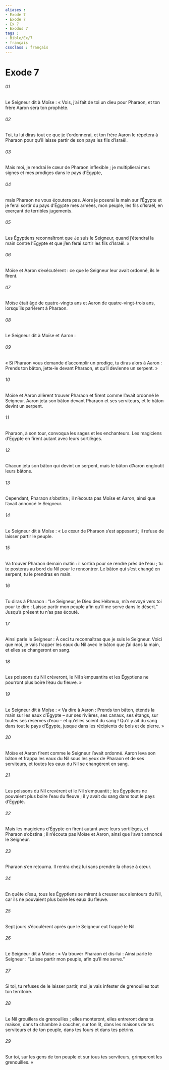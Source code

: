 ```yaml
---
aliases : 
- Exode 7
- Exode 7
- Ex 7
- Exodus 7
tags : 
- Bible/Ex/7
- français
cssclass : français
---
```


# Exode 7

###### 01
Le Seigneur dit à Moïse : « Vois, j’ai fait de toi un dieu pour Pharaon, et ton frère Aaron sera ton prophète.
###### 02
Toi, tu lui diras tout ce que je t’ordonnerai, et ton frère Aaron le répétera à Pharaon pour qu’il laisse partir de son pays les fils d’Israël.
###### 03
Mais moi, je rendrai le cœur de Pharaon inflexible ; je multiplierai mes signes et mes prodiges dans le pays d’Égypte,
###### 04
mais Pharaon ne vous écoutera pas. Alors je poserai la main sur l’Égypte et je ferai sortir du pays d’Égypte mes armées, mon peuple, les fils d’Israël, en exerçant de terribles jugements.
###### 05
Les Égyptiens reconnaîtront que Je suis le Seigneur, quand j’étendrai la main contre l’Égypte et que j’en ferai sortir les fils d’Israël. »
###### 06
Moïse et Aaron s’exécutèrent : ce que le Seigneur leur avait ordonné, ils le firent.
###### 07
Moïse était âgé de quatre-vingts ans et Aaron de quatre-vingt-trois ans, lorsqu’ils parlèrent à Pharaon.
###### 08
Le Seigneur dit à Moïse et Aaron :
###### 09
« Si Pharaon vous demande d’accomplir un prodige, tu diras alors à Aaron : Prends ton bâton, jette-le devant Pharaon, et qu’il devienne un serpent. »
###### 10
Moïse et Aaron allèrent trouver Pharaon et firent comme l’avait ordonné le Seigneur. Aaron jeta son bâton devant Pharaon et ses serviteurs, et le bâton devint un serpent.
###### 11
Pharaon, à son tour, convoqua les sages et les enchanteurs. Les magiciens d’Égypte en firent autant avec leurs sortilèges.
###### 12
Chacun jeta son bâton qui devint un serpent, mais le bâton d’Aaron engloutit leurs bâtons.
###### 13
Cependant, Pharaon s’obstina ; il n’écouta pas Moïse et Aaron, ainsi que l’avait annoncé le Seigneur.
###### 14
Le Seigneur dit à Moïse : « Le cœur de Pharaon s’est appesanti ; il refuse de laisser partir le peuple.
###### 15
Va trouver Pharaon demain matin : il sortira pour se rendre près de l’eau ; tu te posteras au bord du Nil pour le rencontrer. Le bâton qui s’est changé en serpent, tu le prendras en main.
###### 16
Tu diras à Pharaon : “Le Seigneur, le Dieu des Hébreux, m’a envoyé vers toi pour te dire : Laisse partir mon peuple afin qu’il me serve dans le désert.” Jusqu’à présent tu n’as pas écouté.
###### 17
Ainsi parle le Seigneur : À ceci tu reconnaîtras que je suis le Seigneur. Voici que moi, je vais frapper les eaux du Nil avec le bâton que j’ai dans la main, et elles se changeront en sang.
###### 18
Les poissons du Nil crèveront, le Nil s’empuantira et les Égyptiens ne pourront plus boire l’eau du fleuve. »
###### 19
Le Seigneur dit à Moïse : « Va dire à Aaron : Prends ton bâton, étends la main sur les eaux d’Égypte – sur ses rivières, ses canaux, ses étangs, sur toutes ses réserves d’eau – et qu’elles soient du sang ! Qu’il y ait du sang dans tout le pays d’Égypte, jusque dans les récipients de bois et de pierre. »
###### 20
Moïse et Aaron firent comme le Seigneur l’avait ordonné. Aaron leva son bâton et frappa les eaux du Nil sous les yeux de Pharaon et de ses serviteurs, et toutes les eaux du Nil se changèrent en sang.
###### 21
Les poissons du Nil crevèrent et le Nil s’empuantit ; les Égyptiens ne pouvaient plus boire l’eau du fleuve ; il y avait du sang dans tout le pays d’Égypte.
###### 22
Mais les magiciens d’Égypte en firent autant avec leurs sortilèges, et Pharaon s’obstina ; il n’écouta pas Moïse et Aaron, ainsi que l’avait annoncé le Seigneur.
###### 23
Pharaon s’en retourna. Il rentra chez lui sans prendre la chose à cœur.
###### 24
En quête d’eau, tous les Égyptiens se mirent à creuser aux alentours du Nil, car ils ne pouvaient plus boire les eaux du fleuve.
###### 25
Sept jours s’écoulèrent après que le Seigneur eut frappé le Nil.
###### 26
Le Seigneur dit à Moïse : « Va trouver Pharaon et dis-lui : Ainsi parle le Seigneur : “Laisse partir mon peuple, afin qu’il me serve.”
###### 27
Si toi, tu refuses de le laisser partir, moi je vais infester de grenouilles tout ton territoire.
###### 28
Le Nil grouillera de grenouilles ; elles monteront, elles entreront dans ta maison, dans ta chambre à coucher, sur ton lit, dans les maisons de tes serviteurs et de ton peuple, dans tes fours et dans tes pétrins.
###### 29
Sur toi, sur les gens de ton peuple et sur tous tes serviteurs, grimperont les grenouilles. »
